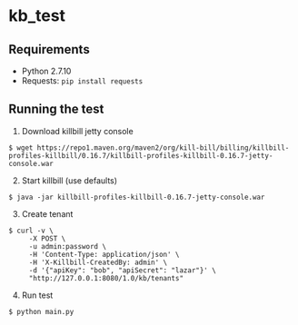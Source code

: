 # kb_test

## Requirements
- Python 2.7.10
- Requests: `pip install requests`

## Running the test
1) Download killbill jetty console
```
$ wget https://repo1.maven.org/maven2/org/kill-bill/billing/killbill-profiles-killbill/0.16.7/killbill-profiles-killbill-0.16.7-jetty-console.war
```

2) Start killbill (use defaults)
```
$ java -jar killbill-profiles-killbill-0.16.7-jetty-console.war
```

3) Create tenant
```
$ curl -v \
     -X POST \
     -u admin:password \
     -H 'Content-Type: application/json' \
     -H 'X-Killbill-CreatedBy: admin' \
     -d '{"apiKey": "bob", "apiSecret": "lazar"}' \
     "http://127.0.0.1:8080/1.0/kb/tenants"
```

4) Run test
```
$ python main.py
```
